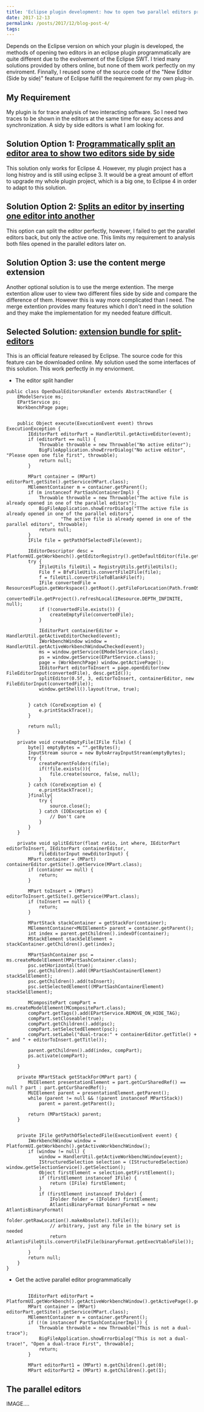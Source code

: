 ```yaml
---
title: 'Eclipse plugin development: how to open two parallel editors programmatically'
date: 2017-12-13
permalink: /posts/2017/12/blog-post-4/
tags:
---
```


Depends on the Eclipse version on which your plugin is developed, the methods of opening two editors in an eclipse plugin programmatically are quite different due to the evolvement of the Eclipse SWT. I tried many solutions provided by others online, but none of them work perfectly on my enviroment. Finnally, I reused some of the source code of the "New Editor (Side by side)" feature of Eclipse fulfill the requirement for my own plug-in.


My Requirement
------
My plugin is for trace analysis of two interacting software. So I need two traces to be shown in the editors at the same time for easy access and synchronization. A sidy by side editors is what I am looking for.

Solution Option 1: <a href="https://dzone.com/articles/programmatically-split-editor-">Programmatically split an editor area to show two editors side by side</a>
------
This solution only works for Eclipse 4. However, my plugin project has a long histroy and is still using eclipse 3. It would be a great amount of effort to upgrade my whole plugin project, which is a big one, to Eclipse 4 in order to adapt to this solution.

Solution Option 2: <a href="https://stackoverflow.com/questions/35182408/open-split-screen-editor">Splits an editor by inserting one editor into another</a>
------
This option can split the editor perfectly, however, I failed to get the parallel editors back, but only the active one. This limits my requirement to analysis both files opened in the parallel editors later on.

Solution Option 3: use the content merge extension
------
Another optional solution is to use the merge extention. The merge extention allow user to view two different files side by side and compare the difference of them. However this is way more complicated than I need. The merge extention provides many features which I don't need in the solution and they make the implementation for my needed feature difficult.

Selected Solution: <a href="https://bugs.eclipse.org/bugs/attachment.cgi?id=214947&action=edit">extension bundle for split-editors</a>
------
This is an official feature released by Eclipse. The source code for this feature can be downloaded online. My solution used the some interfaces of this solution. This work perfectly in my enviorment. 

* The editor split handler

```
public class OpenDualEditorsHandler extends AbstractHandler {
	EModelService ms;
	EPartService ps;
	WorkbenchPage page;

	  
    public Object execute(ExecutionEvent event) throws ExecutionException {
		IEditorPart editorPart = HandlerUtil.getActiveEditor(event);
		if (editorPart == null) {
			Throwable throwable = new Throwable("No active editor");
			BigFileApplication.showErrorDialog("No active editor", "Please open one file first", throwable);
			return null;
		}

		MPart container = (MPart) editorPart.getSite().getService(MPart.class);
		MElementContainer m = container.getParent();
		if (m instanceof PartSashContainerImpl) {
			Throwable throwable = new Throwable("The active file is already opened in one of the parallel editors");
			BigFileApplication.showErrorDialog("TThe active file is already opened in one of the parallel editors",
					"The active file is already opened in one of the parallel editors", throwable);
			return null;
		}
		IFile file = getPathOfSelectedFile(event);

		IEditorDescriptor desc = PlatformUI.getWorkbench().getEditorRegistry().getDefaultEditor(file.getName());
		try {
			IFileUtils fileUtil = RegistryUtils.getFileUtils();
			File f = BfvFileUtils.convertFileIFile(file);
			f = fileUtil.convertFileToBlankFile(f);
			IFile convertedFile = ResourcesPlugin.getWorkspace().getRoot().getFileForLocation(Path.fromOSString(f.getAbsolutePath()));
			convertedFile.getProject().refreshLocal(IResource.DEPTH_INFINITE, null);
			if (!convertedFile.exists()) {
				createEmptyFile(convertedFile);
			}

			IEditorPart containerEditor = HandlerUtil.getActiveEditorChecked(event);
			IWorkbenchWindow window = HandlerUtil.getActiveWorkbenchWindowChecked(event);
			ms = window.getService(EModelService.class);
			ps = window.getService(EPartService.class);
			page = (WorkbenchPage) window.getActivePage();
			IEditorPart editorToInsert = page.openEditor(new FileEditorInput(convertedFile), desc.getId());
			splitEditor(0.5f, 3, editorToInsert, containerEditor, new FileEditorInput(convertedFile));
			window.getShell().layout(true, true);
			

		} catch (CoreException e) {
			e.printStackTrace();
		}

		return null;
	}

    private void createEmptyFile(IFile file) {
		byte[] emptyBytes = "".getBytes();
		InputStream source = new ByteArrayInputStream(emptyBytes);
		try {
			createParentFolders(file);
			if(!file.exists()){
				file.create(source, false, null);
			}
		} catch (CoreException e) {
			e.printStackTrace();
		}finally{
			try {
				source.close();
			} catch (IOException e) {
				// Don't care
			}
		}
	}

	private void splitEditor(float ratio, int where, IEditorPart editorToInsert, IEditorPart containerEditor,
			FileEditorInput newEditorInput) {
		MPart container = (MPart) containerEditor.getSite().getService(MPart.class);
		if (container == null) {
			return;
		}

		MPart toInsert = (MPart) editorToInsert.getSite().getService(MPart.class);
		if (toInsert == null) {
			return;
		}

		MPartStack stackContainer = getStackFor(container);
		MElementContainer<MUIElement> parent = container.getParent();
		int index = parent.getChildren().indexOf(container);
		MStackElement stackSelElement = stackContainer.getChildren().get(index);

		MPartSashContainer psc = ms.createModelElement(MPartSashContainer.class);
		psc.setHorizontal(true);
		psc.getChildren().add((MPartSashContainerElement) stackSelElement);
		psc.getChildren().add(toInsert);
		psc.setSelectedElement((MPartSashContainerElement) stackSelElement);

		MCompositePart compPart = ms.createModelElement(MCompositePart.class);
		compPart.getTags().add(EPartService.REMOVE_ON_HIDE_TAG);
		compPart.setCloseable(true);
		compPart.getChildren().add(psc);
		compPart.setSelectedElement(psc);
		compPart.setLabel("dual-trace:" + containerEditor.getTitle() + " and " + editorToInsert.getTitle());

		parent.getChildren().add(index, compPart);
		ps.activate(compPart);

	}

	private MPartStack getStackFor(MPart part) {
		MUIElement presentationElement = part.getCurSharedRef() == null ? part : part.getCurSharedRef();
		MUIElement parent = presentationElement.getParent();
		while (parent != null && !(parent instanceof MPartStack))
			parent = parent.getParent();

		return (MPartStack) parent;
	}


	private IFile getPathOfSelectedFile(ExecutionEvent event) {
		IWorkbenchWindow window = PlatformUI.getWorkbench().getActiveWorkbenchWindow();
		if (window != null) {
			window = HandlerUtil.getActiveWorkbenchWindow(event);
			IStructuredSelection selection = (IStructuredSelection) window.getSelectionService().getSelection();
			Object firstElement = selection.getFirstElement();
			if (firstElement instanceof IFile) {
				return (IFile) firstElement;
			}
			if (firstElement instanceof IFolder) {
				IFolder folder = (IFolder) firstElement;
				AtlantisBinaryFormat binaryFormat = new AtlantisBinaryFormat(
						folder.getRawLocation().makeAbsolute().toFile());
				// arbitrary, just any file in the binary set is needed
				return AtlantisFileUtils.convertFileIFile(binaryFormat.getExecVtableFile());
			}
		}
		return null;
	}
}
```

* Get the active parallel editor programmatically

```

        IEditorPart editorPart = PlatformUI.getWorkbench().getActiveWorkbenchWindow().getActivePage().getActiveEditor();
		MPart container = (MPart) editorPart.getSite().getService(MPart.class);
		MElementContainer m = container.getParent();
		if (!(m instanceof PartSashContainerImpl)) {
			Throwable throwable = new Throwable("This is not a dual-trace");
			BigFileApplication.showErrorDialog("This is not a dual-trace!", "Open a dual-trace First", throwable);
			return;
		}

		MPart editorPart1 = (MPart) m.getChildren().get(0);
		MPart editorPart2 = (MPart) m.getChildren().get(1);

```


The parallel editors
------
IMAGE....

